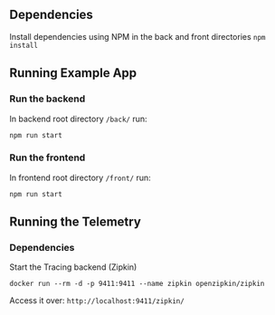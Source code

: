 ## Dependencies
Install dependencies using NPM in the back and front directories
`npm install`



## Running Example App 
### Run the backend
In backend root directory `/back/` run:

`npm run start`

### Run the frontend
In frontend root directory `/front/` run: 

`npm run start`



## Running the Telemetry
### Dependencies
Start the Tracing backend (Zipkin)

`docker run --rm -d -p 9411:9411 --name zipkin openzipkin/zipkin`

Access it over: `http://localhost:9411/zipkin/`


